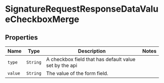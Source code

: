 

# SignatureRequestResponseDataValueCheckboxMerge



## Properties

| Name | Type | Description | Notes |
|------------ | ------------- | ------------- | -------------|
| `type` | ```String``` |  A checkbox field that has default value set by the api  |  |
| `value` | ```String``` |  The value of the form field.  |  |



